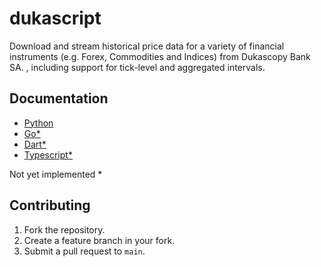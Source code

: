 # dukascript

Download and stream historical price data for a variety of financial instruments (e.g. Forex, Commodities and Indices) from Dukascopy Bank SA. , including support for tick-level and aggregated intervals.

## Documentation
- [Python](./python)
- [Go*](./go)
- [Dart*](./dart)
- [Typescript*](./typecsript)

Not yet implemented *

## Contributing
1. Fork the repository.
2. Create a feature branch in your fork.
3. Submit a pull request to `main`.
